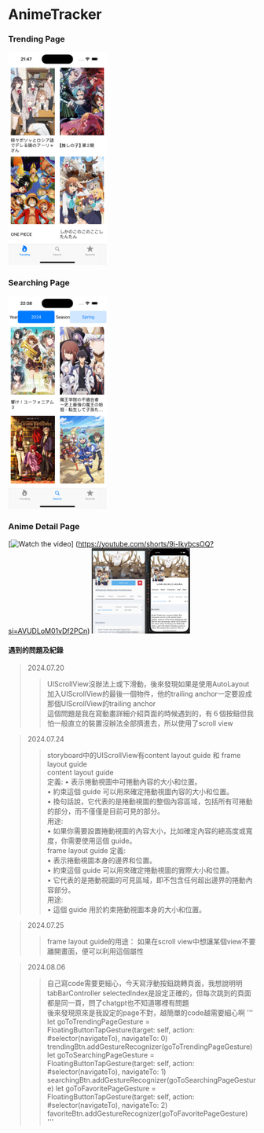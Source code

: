 #  AnimeTracker
### Trending Page
<img src = "https://github.com/Hypocrite1023/AnimeTracker/blob/main/demo/Simulator%20Screenshot%20-%20iPhone%2015%20Pro%20-%202024-07-18%20at%2021.47.05.png" width = "200">

### Searching Page
<img src = "https://github.com/Hypocrite1023/AnimeTracker/blob/main/demo/Simulator%20Screenshot%20-%20iPhone%2015%20Pro%20-%202024-07-17%20at%2022.38.56.png" width = "200">

### Anime Detail Page
[![Watch the video](https://img.youtube.com/vi/9i-IkybcsOQ/0.jpg)]
(https://youtube.com/shorts/9i-IkybcsOQ?si=AVUDLoM01vDf2PCn)
<img src = "https://github.com/Hypocrite1023/AnimeTracker/blob/main/demo/screenshot%202024-07-24%2023.02.45.png" width = "200">

#### 遇到的問題及紀錄
> 2024.07.20
>> UIScrollView沒辦法上或下滑動，後來發現如果是使用AutoLayout 加入UIScrollView的最後一個物件，他的trailing anchor一定要設成那個UIScrollView的trailing anchor  
>> 這個問題是我在寫動畫詳細介紹頁面的時候遇到的，有６個按鈕但我怕一般直立的裝置沒辦法全部擠進去，所以使用了scroll view
   
> 2024.07.24
>> storyboard中的UIScrollView有content layout guide 和 frame layout guide  
>> content layout guide  
>> 定義:
	•	表示捲動視圖中可捲動內容的大小和位置。  
	•	約束這個 guide 可以用來確定捲動視圖內容的大小和位置。  
	•	換句話說，它代表的是捲動視圖的整個內容區域，包括所有可捲動的部分，而不僅僅是目前可見的部分。  
>> 用途:  
	•	如果你需要設置捲動視圖的內容大小，比如確定內容的總高度或寬度，你需要使用這個 guide。  
>> frame layout guide
>> 定義:  
	•	表示捲動視圖本身的邊界和位置。  
	•	約束這個 guide 可以用來確定捲動視圖的實際大小和位置。  
	•	它代表的是捲動視圖的可見區域，即不包含任何超出邊界的捲動內容部分。  
>> 用途:  
	•	這個 guide 用於約束捲動視圖本身的大小和位置。

> 2024.07.25
>> frame layout guide的用途：
>> 如果在scroll view中想讓某個view不要離開畫面，便可以利用這個屬性

> 2024.08.06
>> 自己寫code需要更細心，今天寫浮動按鈕跳轉頁面，我想說明明tabBarController selectedIndex是設定正確的，但每次跳到的頁面都是同一頁，問了chatgpt也不知道哪裡有問題  
後來發現原來是我設定的page不對，越簡單的code越需要細心啊
'''
let goToTrendingPageGesture = FloatingButtonTapGesture(target: self, action: #selector(navigateTo), navigateTo: 0)
trendingBtn.addGestureRecognizer(goToTrendingPageGesture)
let goToSearchingPageGesture = FloatingButtonTapGesture(target: self, action: #selector(navigateTo), navigateTo: 1)
searchingBtn.addGestureRecognizer(goToSearchingPageGesture)
let goToFavoritePageGesture = FloatingButtonTapGesture(target: self, action: #selector(navigateTo), navigateTo: 2)
favoriteBtn.addGestureRecognizer(goToFavoritePageGesture)
'''

